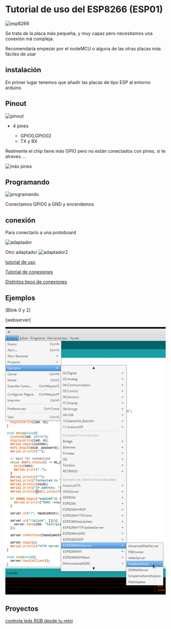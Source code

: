 # Tutorial de uso del ESP8266 (ESP01)

![esp8266](http://rubensm.com/wp-content/uploads/2015/01/esp8266-300x225.jpg)

Se trata de la placa más pequeña, y muy capaz pero necesitamos una conexión má compleja.

Recomendaría empezar por el nodeMCU o alguna de las otras placas más fáciles de usar

## instalación

En primer lugar tenemos que añadir las placas de tipo ESP al entorno arduino



## Pinout

![pinout](http://rogerbit.com/wprb/wp-content/uploads/2016/04/esp8266-pinout.jpg)

* 4 pines

  * GPIO0,GPIO02
  * TX y RX


Realmente el chip tiene más GPIO pero no están conectados con pines, si te atreves ...

![más pines](http://www.unrobotica.com/ESP8266/tmp4fd3.jpg)


## Programando

![programando](http://www.prometec.net/wp-content/uploads/2015/07/set1-1024x254.jpg)

Conectamos GPIO0 a GND y encendemos

## conexión

Para conectarlo a una protoboard

![adaptador](http://www.unrobotica.com/ESP8266/ESP82664.jpg)

Otro adaptador
![adaptador2 ](http://img.dxcdn.com/productimages/sku_404644_1.jpg)

[tutorial de uso](http://hackaday.com/2015/03/18/how-to-directly-program-an-inexpensive-esp8266-wifi-module/)

[Tutorial de conexiones](http://www.instructables.com/id/How-to-use-the-ESP8266-01-pins/)

[Distintos tipos de conexiones](http://www.forward.com.au/pfod/ESP8266/GPIOpins/index.html)

## Ejemplos

[Blink 0 y 2]

[webserver]

![webserver](./images/WEbServer.png)

## Proyectos


[controla leds RGB desde tu reloj](https://www.packtpub.com/books/content/using-your-smart-watch-control-networked-leds?utm_source=Sentori&utm_medium=Email&utm_campaign=Create+Dispatch+-+Mid+May+15)
